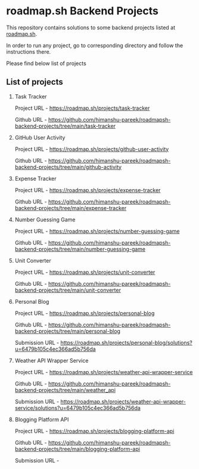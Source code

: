 # roadmap.sh Backend Projects

This repository contains solutions to some backend projects listed at [roadmap.sh](https://roadmap.sh/backend/projects).

In order to run any project, go to corresponding directory and follow the instructions there.

Please find below list of projects

## List of projects

1. Task Tracker

    Project URL - https://roadmap.sh/projects/task-tracker
   
    Github URL - https://github.com/himanshu-pareek/roadmapsh-backend-projects/tree/main/task-tracker

2. GitHub User Activity

    Project URL - https://roadmap.sh/projects/github-user-activity
   
    Github URL - https://github.com/himanshu-pareek/roadmapsh-backend-projects/tree/main/github-activity

3. Expense Tracker

    Project URL - https://roadmap.sh/projects/expense-tracker

    Github URL - https://github.com/himanshu-pareek/roadmapsh-backend-projects/tree/main/expense-tracker

4. Number Guessing Game

    Project URL - https://roadmap.sh/projects/number-guessing-game

    Github URL - https://github.com/himanshu-pareek/roadmapsh-backend-projects/tree/main/number-guessing-game

5. Unit Converter

    Project URL - https://roadmap.sh/projects/unit-converter

    Github URL - https://github.com/himanshu-pareek/roadmapsh-backend-projects/tree/main/unit-converter

6. Personal Blog

    Project URL - https://roadmap.sh/projects/personal-blog

    Github URL - https://github.com/himanshu-pareek/roadmapsh-backend-projects/tree/main/personal-blog

    Submission URL - https://roadmap.sh/projects/personal-blog/solutions?u=6479b105c4ec366ad5b756da

7. Weather API Wrapper Service

    Project URL - https://roadmap.sh/projects/weather-api-wrapper-service

    Github URL - https://github.com/himanshu-pareek/roadmapsh-backend-projects/tree/main/weather_api

    Submission URL - https://roadmap.sh/projects/weather-api-wrapper-service/solutions?u=6479b105c4ec366ad5b756da

8. Blogging Platform API

    Project URL - https://roadmap.sh/projects/blogging-platform-api

    Github URL - https://github.com/himanshu-pareek/roadmapsh-backend-projects/tree/main/blogging-platform-api

    Submission URL - 


